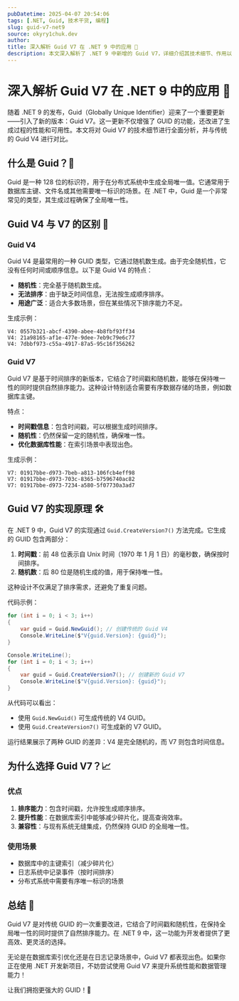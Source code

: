 ```yaml
---
pubDatetime: 2025-04-07 20:54:06
tags: [.NET, Guid, 技术干货, 编程]
slug: guid-v7-net9
source: okyry1chuk.dev
author:
title: 深入解析 Guid V7 在 .NET 9 中的应用 🚀
description: 本文深入解析了 .NET 9 中新增的 Guid V7，详细介绍其技术细节、作用以及与传统 Guid V4 的区别。
---
```


# 深入解析 Guid V7 在 .NET 9 中的应用 🚀

随着 .NET 9 的发布，Guid（Globally Unique Identifier）迎来了一个重要更新——引入了新的版本：Guid V7。这一更新不仅增强了 GUID 的功能，还改进了生成过程的性能和可用性。本文将对 Guid V7 的技术细节进行全面分析，并与传统的 Guid V4 进行对比。

## 什么是 Guid？🔑

Guid 是一种 128 位的标识符，用于在分布式系统中生成全局唯一值。它通常用于数据库主键、文件名或其他需要唯一标识的场景。在 .NET 中，Guid 是一个非常常见的类型，其生成过程确保了全局唯一性。

## Guid V4 与 V7 的区别 🌟

### Guid V4

Guid V4 是最常用的一种 GUID 类型，它通过随机数生成。由于完全随机性，它没有任何时间或顺序信息。以下是 Guid V4 的特点：

- **随机性**：完全基于随机数生成。
- **无法排序**：由于缺乏时间信息，无法按生成顺序排序。
- **用途广泛**：适合大多数场景，但在某些情况下排序能力不足。

生成示例：

```
V4: 0557b321-abcf-4390-abee-4b8fbf93ff34
V4: 21a98165-af1e-477e-9dee-7eb9c79e6c77
V4: 7dbbf973-c55a-4917-87a5-95c16f356262
```

### Guid V7

Guid V7 是基于时间排序的新版本，它结合了时间戳和随机数，能够在保持唯一性的同时提供自然排序能力。这种设计特别适合需要有序数据存储的场景，例如数据库主键。

特点：

- **时间戳信息**：包含时间戳，可以根据生成时间排序。
- **随机性**：仍然保留一定的随机性，确保唯一性。
- **优化数据库性能**：在索引场景中表现出色。

生成示例：

```
V7: 01917bbe-d973-7beb-a813-106fcb4eff98
V7: 01917bbe-d973-703c-8365-b7596740ac82
V7: 01917bbe-d973-7234-a580-5f07730a3ad7
```

## Guid V7 的实现原理 🛠️

在 .NET 9 中，Guid V7 的实现通过 `Guid.CreateVersion7()` 方法完成。它生成的 GUID 包含两部分：

1. **时间戳**：前 48 位表示自 Unix 时间（1970 年 1 月 1 日）的毫秒数，确保按时间排序。
2. **随机数**：后 80 位是随机生成的值，用于保持唯一性。

这种设计不仅满足了排序需求，还避免了重复问题。

代码示例：

```csharp
for (int i = 0; i < 3; i++)
{
    var guid = Guid.NewGuid(); // 创建传统的 Guid V4
    Console.WriteLine($"V{guid.Version}: {guid}");
}

Console.WriteLine();
for (int i = 0; i < 3; i++)
{
    var guid = Guid.CreateVersion7(); // 创建新的 Guid V7
    Console.WriteLine($"V{guid.Version}: {guid}");
}
```

从代码可以看出：

- 使用 `Guid.NewGuid()` 可生成传统的 V4 GUID。
- 使用 `Guid.CreateVersion7()` 可生成新的 V7 GUID。

运行结果展示了两种 GUID 的差异：V4 是完全随机的，而 V7 则包含时间信息。

## 为什么选择 Guid V7？📈

### 优点

1. **排序能力**：包含时间戳，允许按生成顺序排序。
2. **提升性能**：在数据库索引中能够减少碎片化，提高查询效率。
3. **兼容性**：与现有系统无缝集成，仍然保持 GUID 的全局唯一性。

### 使用场景

- 数据库中的主键索引（减少碎片化）
- 日志系统中记录事件（按时间排序）
- 分布式系统中需要有序唯一标识的场景

## 总结 📝

Guid V7 是对传统 GUID 的一次重要改进，它结合了时间戳和随机性，在保持全局唯一性的同时提供了自然排序能力。在 .NET 9 中，这一功能为开发者提供了更高效、更灵活的选择。

无论是在数据库索引优化还是在日志记录场景中，Guid V7 都表现出色。如果你正在使用 .NET 开发新项目，不妨尝试使用 Guid V7 来提升系统性能和数据管理能力！

让我们拥抱更强大的 GUID！🎉
